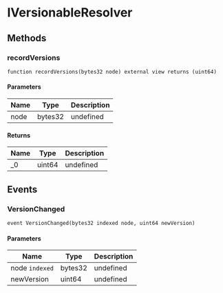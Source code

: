 # IVersionableResolver









## Methods

### recordVersions

```solidity
function recordVersions(bytes32 node) external view returns (uint64)
```





#### Parameters

| Name | Type | Description |
|---|---|---|
| node | bytes32 | undefined |

#### Returns

| Name | Type | Description |
|---|---|---|
| _0 | uint64 | undefined |



## Events

### VersionChanged

```solidity
event VersionChanged(bytes32 indexed node, uint64 newVersion)
```





#### Parameters

| Name | Type | Description |
|---|---|---|
| node `indexed` | bytes32 | undefined |
| newVersion  | uint64 | undefined |



